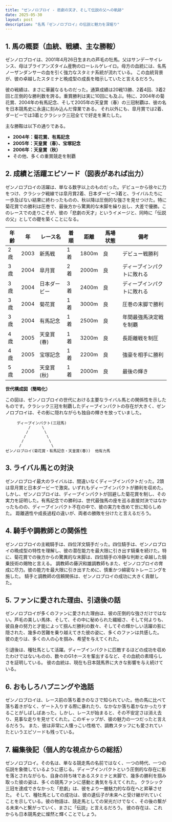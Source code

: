 ```yaml
---
title: "ゼンノロブロイ - 悲劇の天才、そして伝説の父への軌跡"
date: 2025-05-30
layout: post
description: "名馬『ゼンノロブロイ』の伝説と魅力を深堀り"
---
```


## 1. 馬の概要（血統、戦績、主な勝鞍）

ゼンノロブロイは、2001年4月26日生まれの芦毛の牡馬。父はサンデーサイレンス、母はブライアンズタイム産駒のローレルゲレイロ。母方の血統には、名馬ノーザンダンサーの血を引く強力なスタミナ系統が流れている。  この血統背景が、彼の卓越したスタミナと晩成型の成長を暗示していたと言えるだろう。

彼の戦績は、まさに華麗なるものだった。通算成績は20戦13勝、2着4回、3着2回と圧倒的な勝利数を誇る。重賞勝利は実に10回にも及ぶ。特に、2004年の菊花賞、2004年の有馬記念、そして2005年の天皇賞（春）の三冠制覇は、彼の名を日本競馬史に永遠に刻み込んだ偉業である。 それ以外にも、皐月賞では2着、ダービーでは3着とクラシック三冠全てで好走を果たした。

主な勝鞍は以下の通りである。

* **2004年：菊花賞、有馬記念**
* **2005年：天皇賞（春）、宝塚記念**
* **2006年：天皇賞（秋）**
* その他、多くの重賞競走を制覇


## 2. 成績と活躍エピソード（図表があれば出力）


ゼンノロブロイの活躍は、単なる数字以上のものだった。デビューから徐々に力をつけ、クラシック戦線では皐月賞2着、日本ダービー3着と、ライバルたちに一歩及ばない結果に終わったものの、秋以降は圧倒的な強さを見せつけた。特に菊花賞での勝利は圧巻で、最後方から驚異的な末脚を繰り出し、大差で優勝。このレースでの走りこそが、彼の「悲劇の天才」というイメージと、同時に「伝説の父」としての礎を築くことになる。

| 年齢 | 年 | レース名 | 着順 | 距離 | 馬場状態 | 備考 |
|---|---|---|---|---|---|---|
| 2歳 | 2003 | 新馬戦 | 1着 | 1800m | 良 | デビュー戦勝利 |
| 3歳 | 2004 | 皐月賞 | 2着 | 2000m | 良 | ディープインパクトに敗れる |
| 3歳 | 2004 | 日本ダービー | 3着 | 2400m | 良 | ディープインパクトに敗れる |
| 3歳 | 2004 | 菊花賞 | 1着 | 3000m | 良 | 圧巻の末脚で勝利 |
| 3歳 | 2004 | 有馬記念 | 1着 | 2500m | 良 | 年間最強馬決定戦を制覇 |
| 4歳 | 2005 | 天皇賞(春) | 1着 | 3200m | 良 | 長距離戦を制圧 |
| 4歳 | 2005 | 宝塚記念 | 1着 | 2200m | 良 |  強豪を相手に勝利 |
| 5歳 | 2006 | 天皇賞(秋) | 1着 | 2000m | 良 |  最後の輝き |


**世代構成図（簡略化）**

この図は、ゼンノロブロイの世代における主要なライバル馬との関係性を示したものです。クラシック三冠を制覇したディープインパクトの存在が大きく、ゼンノロブロイは、その影に隠れながらも独自の輝きを放っていました。

```
     ディープインパクト(三冠馬)
          /     \
         /       \
        /         \
       /           \
      /             \
ゼンノロブロイ(菊花賞・有馬記念・天皇賞(春))  他有力馬
```


## 3. ライバル馬との対決

ゼンノロブロイ最大のライバルは、間違いなくディープインパクトだった。2頭は皐月賞と日本ダービーで激突。いずれもディープインパクトが勝利を収めた。しかし、ゼンノロブロイは、ディープインパクトが回避した菊花賞を制し、その実力を証明した。有馬記念での勝利は、世代最強馬の座を巡る直接対決ではなかったものの、ディープインパクト不在の中で、彼の実力を改めて世に知らしめた。  距離適性や成長過程の違いが、両者の勝敗を分けたと言えるだろう。


## 4. 騎手や調教師との関係性

ゼンノロブロイの主戦騎手は、四位洋文騎手だった。四位騎手は、ゼンノロブロイの晩成型の特性を理解し、彼の潜在能力を最大限に引き出す騎乗を続けた。特に、菊花賞での後方からの驚異的な末脚は、四位騎手の冷静な判断と卓越した騎乗技術の賜物と言える。  調教師の藤沢和雄調教師もまた、ゼンノロブロイの育成に尽力。彼の能力を最大限に引き出すために、慎重かつ綿密なトレーニングを施した。  騎手と調教師の信頼関係は、ゼンノロブロイの成功に大きく貢献した。


## 5. ファンに愛された理由、引退後の話

ゼンノロブロイが多くのファンに愛された理由は、彼の圧倒的な強さだけではない。芦毛の美しい馬体、そして、その中に秘められた繊細さ、そして何よりも、彼自身の努力と才能によって掴んだ勝利の数々、そしてその輝かしい活躍の影に隠された、幾多の苦難を乗り越えてきた彼の姿に、多くのファンは共感した。  彼の走りは、多くの人の心を掴み、希望を与えてくれた。

引退後は、種牡馬として活躍。ディープインパクトに匹敵するほどの成功を収めたわけではないものの、数々のG1ホースを輩出するなど、その血統の素晴らしさを証明している。  彼の血統は、現在も日本競馬界に大きな影響を与え続けている。


## 6. おもしろハプニングや逸話

ゼンノロブロイは、レース前の落ち着きのなさで知られていた。他の馬に比べて落ち着きがなく、ゲート入りする際に暴れたり、なかなか落ち着かなかったりすることがしばしばあった。しかし、レースが始まると、その不安定さは消え去り、見事な走りを見せてくれた。このギャップが、彼の魅力の一つだったと言えるだろう。  また、彼は非常に人懐っこい性格で、調教スタッフにも愛されていたというエピソードも残っている。


## 7. 編集後記（個人的な視点からの総括）

ゼンノロブロイ。その名は、単なる競走馬の名前ではなく、一つの時代、一つの伝説を象徴しているように感じる。ディープインパクトという圧倒的な存在に影を落とされながらも、自身の持ち味であるスタミナと末脚で、幾多の勝利を掴み取った彼の姿は、多くの競馬ファンに感動と勇気を与えてくれた。  クラシック三冠を達成できなかった「悲劇」は、彼をより一層魅力的な存在へと昇華させた。  そして、種牡馬としての成功は、彼の遺伝子が未来へと受け継がれていくことを示している。彼の物語は、競走馬としての栄光だけでなく、その後の繋がる未来へと繋がっていく、まさに「伝説」と言えるだろう。  彼の存在は、これからも日本競馬史に燦然と輝くことでしょう。
